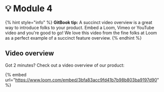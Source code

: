# 💡 Module 4

{% hint style="info" %}
**GitBook tip:** A succinct video overview is a great way to introduce folks to your product. Embed a Loom, Vimeo or YouTube video and you're good to go! We love this video from the fine folks at Loom as a perfect example of a succinct feature overview.
{% endhint %}

## Video overview

Got 2 minutes? Check out a video overview of our product:

{% embed url="https://www.loom.com/embed/3bfa83acc9fd41b7b98b803ba9197d90" %}
